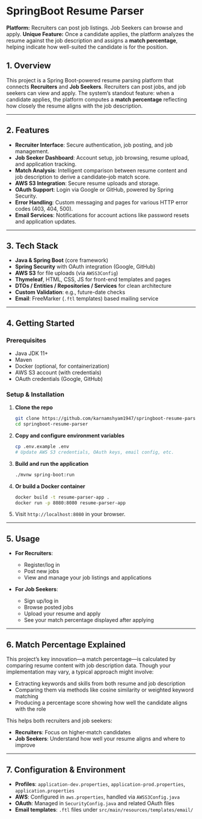 # SpringBoot Resume Parser

**Platform:** Recruiters can post job listings. Job Seekers can browse and apply.
**Unique Feature:** Once a candidate applies, the platform analyzes the resume against the job description and assigns a **match percentage**, helping indicate how well-suited the candidate is for the position.



## 1. Overview

This project is a Spring Boot-powered resume parsing platform that connects **Recruiters** and **Job Seekers**. Recruiters can post jobs, and job seekers can view and apply. The system’s standout feature: when a candidate applies, the platform computes a **match percentage** reflecting how closely the resume aligns with the job description.

---

## 2. Features

* **Recruiter Interface**: Secure authentication, job posting, and job management.
* **Job Seeker Dashboard**: Account setup, job browsing, resume upload, and application tracking.
* **Match Analysis**: Intelligent comparison between resume content and job description to derive a candidate–job match score.
* **AWS S3 Integration**: Secure resume uploads and storage.
* **OAuth Support**: Login via Google or GitHub, powered by Spring Security.
* **Error Handling**: Custom messaging and pages for various HTTP error codes (403, 404, 500).
* **Email Services**: Notifications for account actions like password resets and application updates.

---

## 3. Tech Stack

* **Java & Spring Boot** (core framework)
* **Spring Security** with OAuth integration (Google, GitHub)
* **AWS S3** for file uploads (via `AWSS3Config`)
* **Thymeleaf**, HTML, CSS, JS for front-end templates and pages
* **DTOs / Entities / Repositories / Services** for clean architecture
* **Custom Validation**: e.g., future-date checks
* **Email**: FreeMarker (`.ftl` templates) based mailing service

---

## 4. Getting Started

### Prerequisites

* Java JDK 11+
* Maven
* Docker (optional, for containerization)
* AWS S3 account (with credentials)
* OAuth credentials (Google, GitHub)

### Setup & Installation

1. **Clone the repo**

   ```bash
   git clone https://github.com/karnamshyam1947/springboot‑resume‑parser.git
   cd springboot‑resume‑parser
   ```

2. **Copy and configure environment variables**

   ```bash
   cp .env.example .env
   # Update AWS S3 credentials, OAuth keys, email config, etc.
   ```

3. **Build and run the application**

   ```bash
   ./mvnw spring-boot:run
   ```

4. **Or build a Docker container**

   ```bash
   docker build -t resume-parser-app .
   docker run -p 8080:8080 resume-parser-app
   ```

5. Visit `http://localhost:8080` in your browser.

---

## 5. Usage

* **For Recruiters**:

  * Register/log in
  * Post new jobs
  * View and manage your job listings and applications

* **For Job Seekers**:

  * Sign up/log in
  * Browse posted jobs
  * Upload your resume and apply
  * See your match percentage displayed after applying

---

## 6. Match Percentage Explained

This project’s key innovation—a match percentage—is calculated by comparing resume content with job description data. Though your implementation may vary, a typical approach might involve:

* Extracting keywords and skills from both resume and job description
* Comparing them via methods like cosine similarity or weighted keyword matching
* Producing a percentage score showing how well the candidate aligns with the role

This helps both recruiters and job seekers:

* **Recruiters**: Focus on higher‑match candidates
* **Job Seekers**: Understand how well your resume aligns and where to improve

---

## 7. Configuration & Environment

* **Profiles**: `application-dev.properties`, `application-prod.properties`, `application.properties`
* **AWS**: Configured in `aws.properties`, handled via `AWSS3Config.java`
* **OAuth**: Managed in `SecurityConfig.java` and related OAuth files
* **Email templates**: `.ftl` files under `src/main/resources/templates/email/`
